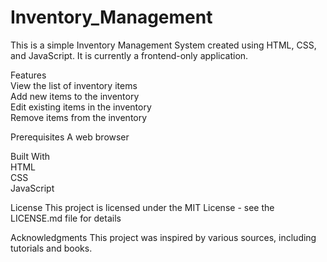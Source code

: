 # Inventory_Management
This is a simple Inventory Management System created using HTML, CSS, and JavaScript. It is currently a frontend-only application.

Features<br>
View the list of inventory items<br>
Add new items to the inventory<br>
Edit existing items in the inventory<br>
Remove items from the inventory<br>

Prerequisites
A web browser

Built With<br>
HTML<br>
CSS<br>
JavaScript<br>



License
This project is licensed under the MIT License - see the LICENSE.md file for details

Acknowledgments
This project was inspired by various sources, including tutorials and books.
